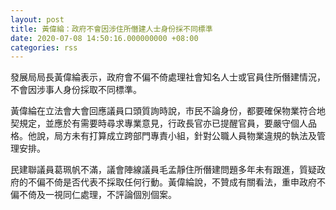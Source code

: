 ```yaml
---
layout: post
title: 黃偉綸：政府不會因涉住所僭建人士身份採不同標準
date: 2020-07-08 14:50:16.000000000 +08:00
categories: rss
---
```


發展局局長黃偉綸表示，政府會不偏不倚處理社會知名人士或官員住所僭建情況，不會因涉事人身份採取不同標準。

黃偉綸在立法會大會回應議員口頭質詢時說，市民不論身份，都要確保物業符合地契規定，並應於有需要時尋求專業意見，行政長官亦已提醒官員，要嚴守個人品格。他說，局方未有打算成立跨部門專責小組，針對公職人員物業違規的執法及管理安排。

民建聯議員葛珮帆不滿，議會陣線議員毛孟靜住所僭建問題多年未有跟進，質疑政府的不偏不倚是否代表不採取任何行動。黃偉綸說，不贊成有關看法，重申政府不偏不倚及一視同仁處理，不評論個別個案。
